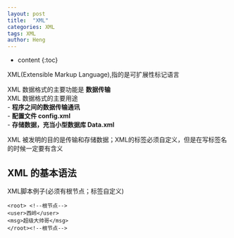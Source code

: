 ```yaml
---
layout: post
title:  "XML"
categories: XML
tags: XML
author: Heng
---
```


* content
{:toc}

XML(Extensible Markup Language),指的是可扩展性标记语言<br>

XML 数据格式的主要功能是 **数据传输**<br>
XML 数据格式的主要用途<br>
      - **程序之间的数据传输通讯**<br>
      - **配置文件 config.xml**<br>
      - **存储数据，充当小型数据库 Data.xml**<br>
      
XML 被发明的目的是传输和存储数据；XML的标签必须自定义，但是在写标签名的时候一定要有含义

## XML 的基本语法

XML脚本例子(必须有根节点；标签自定义)
```
<root> <!--根节点-->
<user>西岭</user>
<msg>超级大帅哥</msg>
</root><!--根节点-->
```

